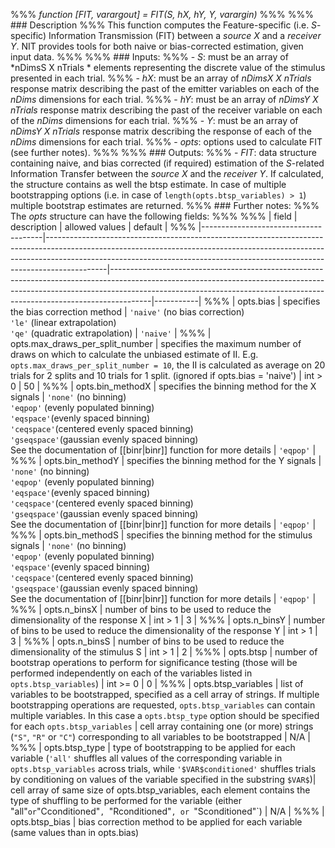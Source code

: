 %%% *function [FIT, varargout] = FIT(S, hX, hY, Y, varargin)*
%%%
%%% ### Description
%%% This function computes the Feature-specific (i.e. $S$-specific) Information Transmission (FIT) between a *source* $X$ and a *receiver* $Y$. NIT provides tools for both naive or bias-corrected estimation, given input data.
%%%
%%% ### Inputs:
%%% - *S*: must be an array of *nDimsS X nTrials * elements representing the discrete value of the stimulus presented in each trial.
%%% - *hX*: must be an array of *nDimsX X nTrials* response matrix describing the past of the emitter variables on each of the *nDims* dimensions for each trial.
%%% - *hY*: must be an array of *nDimsY X nTrials* response matrix describing the past of the receiver variable on each of the *nDims* dimensions for each trial.
%%% - *Y*: must be an array of *nDimsY X nTrials* response matrix describing the response of each of the *nDims* dimensions for each trial.
%%% - *opts*: options used to calculate FIT (see further notes).
%%%
%%% ### Outputs:
%%% - *FIT*: data structure containing naive, and bias corrected (if required) estimation of the $S$-related Information Transfer between the *source* $X$ and the *receiver* $Y$. If calculated, the structure contains as well the btsp estimate. In case of multiple bootstrapping options (i.e. in case of `length(opts.btsp_variables) > 1`) multiple bootstrap estimates are returned. 
%%% ### Further notes:
%%% The *opts* structure can have the following fields:
%%%
%%% | field                                | description                                                                                                                                                                                                                                             | allowed values                                                                                                                                                                                                                                     | default   |
%%% |--------------------------------------|---------------------------------------------------------------------------------------------------------------------------------------------------------------------------------------------------------------------------------------------------------|----------------------------------------------------------------------------------------------------------------------------------------------------------------------------------------------------------------------------------------------------|-----------|
%%% | opts.bias                            | specifies the bias correction method                                                                                                                                                                                                                    | `'naive'` (no bias correction)<br>`'le'` (linear extrapolation)<br>`'qe'` (quadratic extrapolation)                                                                                                                                                | `'naive'` |
%%% | opts.max_draws_per_split_number      | specifies the maximum number of draws on which to calculate the unbiased estimate of II. E.g. `opts.max_draws_per_split_number = 10`, the II is calculated as average on 20 trials for 2 splits and 10 trials for 1 split. (ignored if opts.bias = 'naive') | int > 0                                                                                                                                                                                                                                        | 50        |
%%% | opts.bin_methodX                     | specifies the binning method for the X signals                                                                                                                                                                                                          | `'none'` (no binning)<br>`'eqpop'` (evenly populated binning)<br>`'eqspace'`(evenly spaced binning)<br>`'ceqspace'`(centered evenly spaced binning)<br>`'gseqspace'`(gaussian evenly spaced binning)<br> See the documentation of [[binr|binr]] function for more details   | `'eqpop'` |
%%% | opts.bin_methodY                     | specifies the binning method for the Y signals                                                                                                                                                                                                          | `'none'` (no binning)<br>`'eqpop'` (evenly populated binning)<br>`'eqspace'`(evenly spaced binning)<br>`'ceqspace'`(centered evenly spaced binning)<br>`'gseqspace'`(gaussian evenly spaced binning)<br> See the documentation of [[binr|binr]] function for more details   | `'eqpop'` |
%%% | opts.bin_methodS                     | specifies the binning method for the stimulus signals                                                                                                                                                                                                   | `'none'` (no binning)<br>`'eqpop'` (evenly populated binning)<br>`'eqspace'`(evenly spaced binning)<br>`'ceqspace'`(centered evenly spaced binning)<br>`'gseqspace'`(gaussian evenly spaced binning)<br> See the documentation of [[binr|binr]] function for more details   | `'eqpop'` |
%%% | opts.n_binsX                         | number of bins to be used to reduce the dimensionality of the response X                                                                                                                                                                                | int > 1                                                                                                                                                                                                                                            | 3         |
%%% | opts.n_binsY                         | number of bins to be used to reduce the dimensionality of the response Y                                                                                                                                                                                | int > 1                                                                                                                                                                                                                                            | 3         |
%%% | opts.n_binsS                         | number of bins to be used to reduce the dimensionality of the stimulus S                                                                                                                                                                                | int > 1                                                                                                                                                                                                                                            | 2         |
%%% | opts.btsp                            | number of bootstrap operations to perform for significance testing (those will be performed independently on each of the variables listed in `opts.btsp_variables`)                                                                                                              | int >= 0                                                                                                                                                                                                                                                                   | 0         |
%%% | opts.btsp_variables                  | list of variables to be bootstrapped, specified as a cell array of strings. If multiple bootstrapping operations are requested, `opts.btsp_variables` can contain multiple variables. In this case a `opts.btsp_type` option should be specified for each `opts.btsp_variables`  | cell array containing one (or more) strings (`"S"`, `"R"` or `"C"`) corresponding to all variables to be bootstrapped                                                                                                                                                      | N/A       |
%%% | opts.btsp_type                       | type of bootstrapping to be applied for each variable (`'all'` shuffles all values of the corresponding variable in `opts.btsp_variables` across trials, while `'$VAR$conditioned'` shuffles trials by conditioning on values of the variable specified in the substring `$VAR$`)| cell array of same size of opts.btsp_variables, each element contains the type of shuffling to be performed for the variable (either "all"` or `"Cconditioned"`, `"Rconditioned"`, or `"Sconditioned"`)                                                                    | N/A       |
%%% | opts.btsp_bias                       | bias correction method to be applied for each variable (same values than in opts.bias)              
